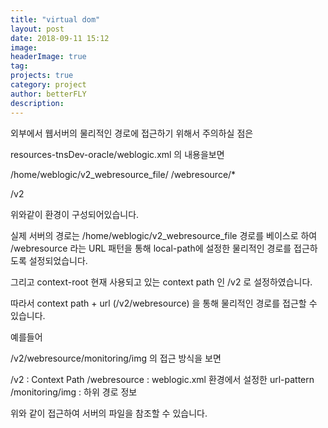 ```yaml
---
title: "virtual dom"
layout: post
date: 2018-09-11 15:12
image: 
headerImage: true
tag: 
projects: true
category: project
author: betterFLY
description:
---
```


외부에서 웹서버의 물리적인 경로에 접근하기 위해서 주의하실 점은

resources-tnsDev-oracle/weblogic.xml 의 내용을보면

<virtual-directory-mapping>
    <local-path>/home/weblogic/v2_webresource_file/</local-path>
    <url-pattern>/webresource/*</url-pattern>
</virtual-directory-mapping>

<context-root>/v2</context-root>

위와같이 환경이 구성되어있습니다.

실제 서버의 경로는 /home/weblogic/v2_webresource_file 경로를 베이스로 하여
/webresource 라는 URL 패턴을 통해 local-path에 설정한 물리적인 경로를 접근하도록 설정되었습니다.

그리고 context-root 현재 사용되고 있는 context path 인 /v2 로 설정하였습니다.

따라서 context path + url (/v2/webresource) 을 통해 물리적인 경로를 접근할 수 있습니다.

예를들어 

<entry key="iconMonitoring.icon.root.url"><![CDATA[/v2/webresource/monitoring/img]]></entry>

/v2/webresource/monitoring/img 의 접근 방식을 보면

/v2 : Context Path
/webresource : weblogic.xml 환경에서 설정한 url-pattern
/monitoring/img : 하위 경로 정보

위와 같이 접근하여 서버의 파일을 참조할 수 있습니다.
